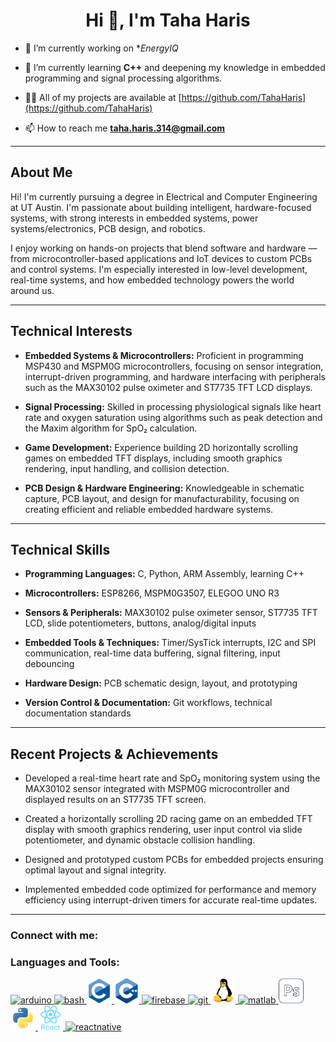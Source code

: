 <h1 align="center">Hi 👋, I'm Taha Haris</h1>

- 🔭 I’m currently working on **EnergyIQ* 

- 🌱 I’m currently learning **C++** and deepening my knowledge in embedded programming and signal processing algorithms.

- 👨‍💻 All of my projects are available at [https://github.com/TahaHaris](https://github.com/TahaHaris)

- 📫 How to reach me **taha.haris.314@gmail.com**


---

## About Me

Hi! I'm currently pursuing a degree in Electrical and Computer Engineering at UT Austin. I'm passionate about building intelligent, hardware-focused systems, with strong interests in embedded systems, power systems/electronics, PCB design, and robotics.

I enjoy working on hands-on projects that blend software and hardware — from microcontroller-based applications and IoT devices to custom PCBs and control systems. I'm especially interested in low-level development, real-time systems, and how embedded technology powers the world around us.

---

## Technical Interests

- **Embedded Systems & Microcontrollers:** Proficient in programming MSP430 and MSPM0G microcontrollers, focusing on sensor integration, interrupt-driven programming, and hardware interfacing with peripherals such as the MAX30102 pulse oximeter and ST7735 TFT LCD displays.

- **Signal Processing:** Skilled in processing physiological signals like heart rate and oxygen saturation using algorithms such as peak detection and the Maxim algorithm for SpO₂ calculation.

- **Game Development:** Experience building 2D horizontally scrolling games on embedded TFT displays, including smooth graphics rendering, input handling, and collision detection.

- **PCB Design & Hardware Engineering:** Knowledgeable in schematic capture, PCB layout, and design for manufacturability, focusing on creating efficient and reliable embedded hardware systems.

---

## Technical Skills

- **Programming Languages:** C, Python, ARM Assembly, learning C++

- **Microcontrollers:** ESP8266, MSPM0G3507, ELEGOO UNO R3

- **Sensors & Peripherals:** MAX30102 pulse oximeter sensor, ST7735 TFT LCD, slide potentiometers, buttons, analog/digital inputs

- **Embedded Tools & Techniques:** Timer/SysTick interrupts, I2C and SPI communication, real-time data buffering, signal filtering, input debouncing

- **Hardware Design:** PCB schematic design, layout, and prototyping

- **Version Control & Documentation:** Git workflows, technical documentation standards

---

## Recent Projects & Achievements

- Developed a real-time heart rate and SpO₂ monitoring system using the MAX30102 sensor integrated with MSPM0G microcontroller and displayed results on an ST7735 TFT screen.

- Created a horizontally scrolling 2D racing game on an embedded TFT display with smooth graphics rendering, user input control via slide potentiometer, and dynamic obstacle collision handling.

- Designed and prototyped custom PCBs for embedded projects ensuring optimal layout and signal integrity.

- Implemented embedded code optimized for performance and memory efficiency using interrupt-driven timers for accurate real-time updates.

---

<h3 align="left">Connect with me:</h3>
<p align="left">
<!-- Add your social links here, e.g.: -->
<!-- <a href="https://linkedin.com/in/tahaharis" target="_blank">LinkedIn</a> -->
</p>

<h3 align="left">Languages and Tools:</h3>
<p align="left">
  <a href="https://www.arduino.cc/" target="_blank" rel="noreferrer">
    <img src="https://cdn.worldvectorlogo.com/logos/arduino-1.svg" alt="arduino" width="40" height="40"/>
  </a>
  <a href="https://www.gnu.org/software/bash/" target="_blank" rel="noreferrer">
    <img src="https://www.vectorlogo.zone/logos/gnu_bash/gnu_bash-icon.svg" alt="bash" width="40" height="40"/>
  </a>
  <a href="https://www.cprogramming.com/" target="_blank" rel="noreferrer">
    <img src="https://raw.githubusercontent.com/devicons/devicon/master/icons/c/c-original.svg" alt="c" width="40" height="40"/>
  </a>
  <a href="https://www.w3schools.com/cpp/" target="_blank" rel="noreferrer">
    <img src="https://raw.githubusercontent.com/devicons/devicon/master/icons/cplusplus/cplusplus-original.svg" alt="cplusplus" width="40" height="40"/>
  </a>
  <a href="https://firebase.google.com/" target="_blank" rel="noreferrer">
    <img src="https://www.vectorlogo.zone/logos/firebase/firebase-icon.svg" alt="firebase" width="40" height="40"/>
  </a>
  <a href="https://git-scm.com/" target="_blank" rel="noreferrer">
    <img src="https://www.vectorlogo.zone/logos/git-scm/git-scm-icon.svg" alt="git" width="40" height="40"/>
  </a>
  <a href="https://www.linux.org/" target="_blank" rel="noreferrer">
    <img src="https://raw.githubusercontent.com/devicons/devicon/master/icons/linux/linux-original.svg" alt="linux" width="40" height="40"/>
  </a>
  <a href="https://www.mathworks.com/" target="_blank" rel="noreferrer">
    <img src="https://upload.wikimedia.org/wikipedia/commons/2/21/Matlab_Logo.png" alt="matlab" width="40" height="40"/>
  </a>
  <a href="https://www.photoshop.com/en" target="_blank" rel="noreferrer">
    <img src="https://raw.githubusercontent.com/devicons/devicon/master/icons/photoshop/photoshop-line.svg" alt="photoshop" width="40" height="40"/>
  </a>
  <a href="https://www.python.org" target="_blank" rel="noreferrer">
    <img src="https://raw.githubusercontent.com/devicons/devicon/master/icons/python/python-original.svg" alt="python" width="40" height="40"/>
  </a>
  <a href="https://reactjs.org/" target="_blank" rel="noreferrer">
    <img src="https://raw.githubusercontent.com/devicons/devicon/master/icons/react/react-original-wordmark.svg" alt="react" width="40" height="40"/>
  </a>
  <a href="https://reactnative.dev/" target="_blank" rel="noreferrer">
    <img src="https://reactnative.dev/img/header_logo.svg" alt="reactnative" width="40" height="40"/>
  </a>
</p>
